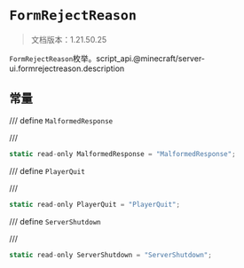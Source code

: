 # `FormRejectReason`

> 文档版本：1.21.50.25

`FormRejectReason`枚举。script_api.@minecraft/server-ui.formrejectreason.description

## 常量

/// define
`MalformedResponse`


///

```js
static read-only MalformedResponse = "MalformedResponse";
```


/// define
`PlayerQuit`


///

```js
static read-only PlayerQuit = "PlayerQuit";
```


/// define
`ServerShutdown`


///

```js
static read-only ServerShutdown = "ServerShutdown";
```

